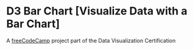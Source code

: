 D3 Bar Chart [Visualize Data with a Bar Chart]
=======
A [freeCodeCamp] project part of the Data Visualization Certification

  [freeCodeCamp]:https://freeCodeCamp.org